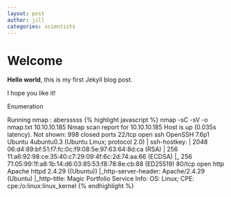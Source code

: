```yaml
---
layout: post
author: jill
categories: scientists
---
```


# Welcome

**Hello world**, this is my first Jekyll blog post.

I hope you like it!

Enumeration

Running nmap :
abersssss
{% highlight javascript %}
nmap -sC -sV -o nmap.txt 10.10.10.185
Nmap scan report for 10.10.10.185
Host is up (0.035s latency).
Not shown: 998 closed ports
22/tcp open  ssh     OpenSSH 7.6p1 Ubuntu 4ubuntu0.3 (Ubuntu Linux; protocol 2.0)
| ssh-hostkey:
|   2048 06:d4:89:bf:51:f7:fc:0c:f9:08:5e:97:63:64:8d:ca (RSA)
|   256 11:a6:92:98:ce:35:40:c7:29:09:4f:6c:2d:74:aa:66 (ECDSA)
|_  256 71:05:99:1f:a8:1b:14:d6:03:85:53:f8:78:8e:cb:88 (ED25519)
80/tcp open  http    Apache httpd 2.4.29 ((Ubuntu))
|_http-server-header: Apache/2.4.29 (Ubuntu)
|_http-title: Magic Portfolio
Service Info: OS: Linux; CPE: cpe:/o:linux:linux_kernel
{% endhighlight %}
